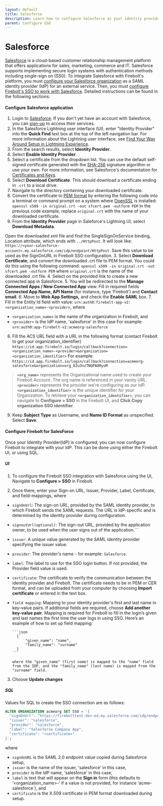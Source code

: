```yaml
---
layout: default
title: Salesforce
description: Learn how to configure Salesforce as your identity provider to work with SSO authentication for Firebolt. 
parent: Configure SSO
---
```


# Salesforce

[Salesforce](https://www.salesforce.com/) is a cloud-based customer relationship management platform that offers applications for sales, marketing, commerce and IT. Salesforce supports implementing secure login systems with authentication methods including single-sign on (SS0). To integrate Salesforce with Firebolt's platform, you must [configure your Salesforce organization](https://help.salesforce.com/s/articleView?id=sf.sso_sfdc_idp_saml_parent.htm&type=5) as a SAML identity provider (IdP) for an external service. Then, you must [configure Firebolt's SSO to work with Salesforce](#configure-firebolt-for-salesforce). Detailed instructions can be found in the following sections:

#### Configure Salesforce application

1. Login to [Salesforce](https://login.salesforce.com/). If you don't yet have an account with Salesforce, you can [sign-up](https://www.salesforce.com/form/signup/freetrial-salesforce-starter/) to access their services.
2. In the Salesforce Lightning user interface (UI), enter "Identity Provider" into the **Quick Find** text box at the top of the left navigation bar. For more information about the Lightning user interface, see [Find Your Way Around Setup in Lightning Experience](https://help.salesforce.com/s/articleView?id=sf.lex_find_your_way_around_setup.htm&type=5).
3. From the search results, select **Identity Provider**.
4. Select **Enable Identity Provider**.
5. Select a certificate from the dropdown list. You can use the default self-signed certificate generated with the [SHA-256](https://en.wikipedia.org/wiki/SHA-2) signature algorithm or use your own. For more information, see Salesforce's documentation for [Certificates and Keys](https://help.salesforce.com/s/articleView?id=sf.security_keys_about.htm&type=5).
6. Select **Download Certificate**. This should download a certificate ending in `.crt` to a local drive.
7. Navigate to the directory containing your downloaded certificate.
8. Convert the certificate to [PEM format](https://en.wikipedia.org/wiki/Privacy-Enhanced_Mail) by entering the following code into a terminal or command prompt on a system where [OpenSSL](https://openssl-library.org/) is installed:
    ```openssl x509 -in original.crt -out sfcert.pem -outform PEM```
    In the previous code example, replace `original.crt` with the name of your downloaded certificate.
9. From the **Identity Provider** page in Saleforce's Lightning UI, select **Download Metadata**.
 
 Open the downloaded xml file and find the SingleSignOnService binding, Location attribute, which ends with `../HttpPost`. It will look like: `https://<your-salesforce-account>.my.salesforce.com/idp/endpoint/HttpPost`. Save this value to be used as the SignOnURL in Firebolt SSO configuration.
3. Select **Download Certificate**, and convert the downloaded .crt file to PEM format. You could do this using the following command:
```openssl x509 -in original.crt -out sfcert.pem -outform PEM```
where ```original.crt``` is the name of the downloaded .crt file.
4. Select on the provided link to create a new connected app in Salesforce. 
5. You will be redirected to the **Manage Connected Apps / New Connected App** view. Fill in required fields **Connected App Name, API Name** (for instance, type ‘Firebolt’) and **Contact email**.
6. Move to **Web App Settings,** and check the **Enable SAML** box.
7. Fill in the Entity Id field with value: `urn:auth0:firebolt-app-v2:<organization_name>-<provider>`, 
where
- ```<organization_name>``` is the name of the organization in Firebolt, and 
- ```<provider>``` is the IdP name, 'salesforce' in this case
For example: 
`urn:auth0:app-firebolt-v2:acmeorg-salesforce`

8. Fill the ACS URL field with a URL in the following format (contact Firebolt to get your organization_identifier) `https://id.app.firebolt.io/login/callback?connection=<organization_name>-<provider>&organization=<organization_identifier>`
For example:
`https://id.app.firebolt.io/login/callback?connection=acmeorg-salesforce&organization=org_82u3nzTNQPA8RyoM`
> **`<org_name>`** represents the Organizational name used to create your Firebolt Account. The org name is referenced in your vanity URL.  
> **`<provider>`** represents the provider we're configuring as our IdP.
> **`<organization_identifier>`** is the unique identifier for your Organization. To retrieve your **`<organization_identifier>`**, you can navigate to **Configure > SSO** in the Firebolt UI, and **Click Copy organization SSO identifier**. 


9. Keep **Subject Type** as Username, and **Name ID Format** as unspecified. Select **Save**.

#### Configure Firebolt for SalesForce
Once your Identity Provider(IdP) is configured, you can now configure Firebolt to integrate with your IdP. This can be done using either the Firebolt UI, or using SQL.

##### UI
1. To configure the Firebolt SSO integration with Salesforce using the UI, Navigate to **Configure > SSO** in Firebolt. 

2. Once there, enter your Sign-on URL, Issuer, Provider, Label, Certificate, and field-mappings, where 

- ```signOnUrl```: The sign-on URL, provided by the SAML identity provider, to which Firebolt sends the SAML requests. The URL is IdP-specific and is determined by the identity provider during configuration.
- ```signoutUrl(optional)```: The sign-out URL, provided by the application owner, to be used when the user signs out of the application.```
- ```issuer```: A unique value generated by the SAML identity provider specifying the issuer value.
- ```provider```: The provider's name - for example: ```Salesforce```. 
- ```label```: The label to use for the SSO login button. If not provided, the Provider field value is used. 
- ```certificate```: The certificate to verify the communication between the identity provider and Firebolt. The certificate needs to be in PEM or CER format, and can be uploaded from your computer by choosing **Import certificate** or entered in the text box.
- ```field mapping```: Mapping to your identity provider's first and last name in key-value pairs. If additional fields are required, choose **Add another key-value pair**. Mapping is required for Firebolt to fill in the login’s given and last names the first time the user logs in using SSO. 
      Here’s an example of how to set up field mapping:

      ```json  
        {
            "given_name": "name",
            "family_name": "surname"
        }
      ```

      where the "given_name" (first name) is mapped to the "name" field from the IDP, and the "family_name" (last name) is mapped from the "surname" field.
3. Choose **Update changes**

##### SQL

Values for SQL to create the SSO connection are as follows:
```sql
ALTER ORGANIZATION acmeorg SET SSO = '{
  "signOnUrl": "https://firebolttest-dev-ed.my.salesforce.com/idp/endpoint/HttpPost",
  "issuer": "salesforce",
  "provider": "salesforce",
  "label": "Salesforce Company App",
  "certificate": "<certificate>"
}';
```

where 
- ```signOnURL``` is the SAML 2.0 endpoint value copied during Salesforce setup, 
- ```issuer``` is the name of the issuer, 'salesforce' in this case,
- ```provider``` is the IdP name, 'salesforce' in this case,
- ```label``` is text that will appear on the **Sign in** form (this defaults to ‘<organization_name>-<provider>’ if a value is not provided, for instance ‘acme-salesforce`), and 
- ```certificate``` is the X.509 certificate in PEM format downloaded during setup.
